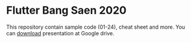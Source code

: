 Flutter Bang Saen 2020 
===

This repository contain sample code (01-24), cheat sheet and more. You can [download](https://docs.google.com/presentation/d/1nF8DbInnYAyvlz9EzM8gPKlU86RPnsDB-lWWfRrNmsA/edit?usp=sharing) presentation at Google drive.



